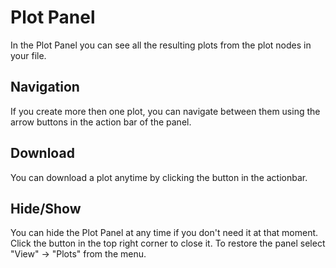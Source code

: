 # Plot Panel

In the Plot Panel you can see all the resulting plots from the <nuxt-link to="/docs/nodes">plot nodes</nuxt-link> in your file.

## Navigation

If you create more then one plot, you can navigate between them using the arrow buttons in the action bar of the panel.

## Download

You can download a plot anytime by clicking the <i class="v-icon mdi mdi-download theme--light"></i> button in the actionbar.

## Hide/Show

You can hide the Plot Panel at any time if you don't need it at that moment. Click the
button in the top right corner to close it. To restore the panel select "View" -> "Plots" from the menu.